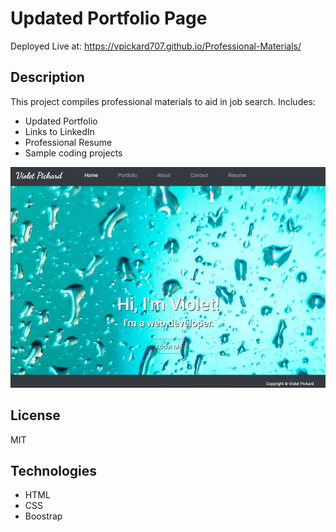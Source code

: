 # Updated Portfolio Page

Deployed Live at: https://vpickard707.github.io/Professional-Materials/

## Description

This project compiles professional materials to aid in job search.
Includes:

- Updated Portfolio
- Links to LinkedIn
- Professional Resume
- Sample coding projects

![Screenshot of Portfolio](./assets/images/webpage.png)

## License

MIT

## Technologies

- HTML
- CSS
- Boostrap
